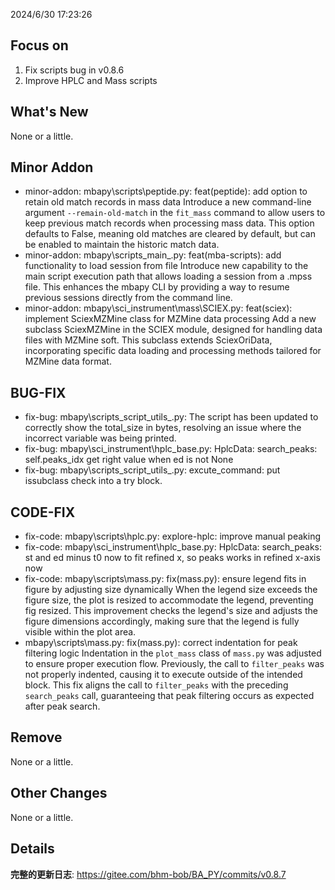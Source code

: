 <!--
 * @Date: 2024-06-30 17:25:01
 * @LastEditors: BHM-Bob 2262029386@qq.com
 * @LastEditTime: 2024-06-30 17:29:28
 * @Description: 
-->

2024/6/30 17:23:26


## Focus on  
1. Fix scripts bug in v0.8.6
2. Improve HPLC and Mass scripts

  
## What's New  
None or a little.   
  

## Minor Addon
- minor-addon: mbapy\scripts\peptide.py: feat(peptide): add option to retain old match records in mass data
Introduce a new command-line argument `--remain-old-match` in the `fit_mass` command to allow users to keep previous match records when processing mass data. This option defaults to False, meaning old matches are cleared by default, but can be enabled to maintain the historic match data.  
- minor-addon: mbapy\scripts\_main_.py: feat(mba-scripts): add functionality to load session from file
Introduce new capability to the main script execution path that allows loading a session from a .mpss file. This enhances the mbapy CLI by providing a way to resume previous sessions directly from the command line.  
- minor-addon: mbapy\sci_instrument\mass\SCIEX.py: feat(sciex): implement SciexMZMine class for MZMine data processing
Add a new subclass SciexMZMine in the SCIEX module, designed for handling data files with MZMine soft. This subclass extends SciexOriData, incorporating specific data loading and processing methods tailored for MZMine data format.  


## BUG-FIX  
- fix-bug: mbapy\scripts\_script_utils_.py: The script has been updated to correctly show the total_size in bytes, resolving an issue where the incorrect variable was being printed.  
- fix-bug: mbapy\sci_instrument\hplc\_base.py: HplcData: search_peaks: self.peaks_idx get right value when ed is not None  
- fix-bug: mbapy\scripts\_script_utils_.py: excute_command: put issubclass check into a try block.  

  
## CODE-FIX 
- fix-code: mbapy\scripts\hplc.py: explore-hplc: improve manual peaking  
- fix-code: mbapy\sci_instrument\hplc\_base.py: HplcData: search_peaks: st and ed minus t0 now to fit refined x, so peaks works in refined x-axis now  
- fix-code: mbapy\scripts\mass.py: fix(mass.py): ensure legend fits in figure by adjusting size dynamically
When the legend size exceeds the figure size, the plot is resized to accommodate the legend, preventing fig resized. This improvement checks the legend's size and adjusts the figure dimensions accordingly, making sure that the legend is fully visible within the plot area.  
- mbapy\scripts\mass.py: fix(mass.py): correct indentation for peak filtering logic
Indentation in the `plot_mass` class of `mass.py` was adjusted to ensure proper execution flow. Previously, the call to `filter_peaks` was not properly indented, causing it to execute outside of the intended block. This fix aligns the call to `filter_peaks` with the preceding `search_peaks` call, guaranteeing that peak filtering occurs as expected after peak search.   

  
## Remove  
None or a little.  
  
  
## Other Changes  
None or a little.  
  
  
## Details  
**完整的更新日志**: https://gitee.com/bhm-bob/BA_PY/commits/v0.8.7   
